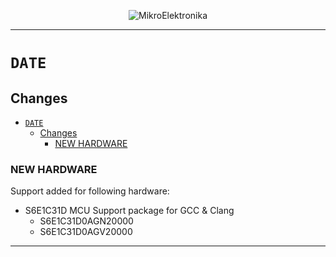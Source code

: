 <p align="center">
  <img src="http://www.mikroe.com/img/designs/beta/logo_small.png?raw=true" alt="MikroElektronika"/>
</p>

---

# `DATE`

## Changes

- [`DATE`](#date)
  - [Changes](#changes)
    - [NEW HARDWARE](#new-hardware)

### NEW HARDWARE

Support added for following hardware:

+ S6E1C31D MCU Support package for GCC & Clang
  + S6E1C31D0AGN20000
  + S6E1C31D0AGV20000

---
